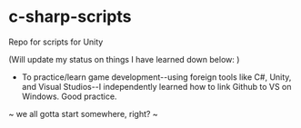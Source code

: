# c-sharp-scripts
Repo for scripts for Unity

(Will update my status on things I have learned down below: )

- To practice/learn game development--using foreign tools like C#, Unity, and Visual Studios--I independently learned how to link Github to VS on Windows. Good practice.



~ we all gotta start somewhere, right? ~
